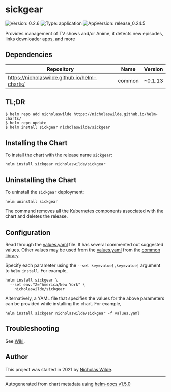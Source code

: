 # sickgear

![Version: 0.2.6](https://img.shields.io/badge/Version-0.2.6-informational?style=flat-square) ![Type: application](https://img.shields.io/badge/Type-application-informational?style=flat-square) ![AppVersion: release_0.24.5](https://img.shields.io/badge/AppVersion-release_0.24.5-informational?style=flat-square)

Provides management of TV shows and/or Anime, it detects new episodes, links downloader apps, and more

## Dependencies

| Repository | Name | Version |
|------------|------|---------|
| https://nicholaswilde.github.io/helm-charts/ | common | ~0.1.13 |

## TL;DR
```console
$ helm repo add nicholaswilde https://nicholaswilde.github.io/helm-charts/
$ helm repo update
$ helm install sickgear nicholaswilde/sickgear
```

## Installing the Chart
To install the chart with the release name `sickgear`:
```console
helm install sickgear nicholaswilde/sickgear
```

## Uninstalling the Chart
To uninstall the `sickgear` deployment:
```console
helm uninstall sickgear
```
The command removes all the Kubernetes components associated with the chart and deletes the release.

## Configuration

Read through the [values.yaml](./values.yaml) file. It has several commented out suggested values.
Other values may be used from the [values.yaml](../common/values.yaml) from the [common library](../common).

Specify each parameter using the `--set key=value[,key=value]` argument to `helm install`. For example,
```console
helm install sickgear \
  --set env.TZ="America/New York" \
    nicholaswilde/sickgear
```

Alternatively, a YAML file that specifies the values for the above parameters can be provided while installing the chart.
For example,
```console
helm install sickgear nicholaswilde/sickgear -f values.yaml
```

## Troubleshooting
See [Wiki](https://github.com/nicholaswilde/helm-charts/wiki/Troubleshooting).

## Author
This project was started in 2021 by [Nicholas Wilde](https://github.com/nicholaswilde).

----------------------------------------------
Autogenerated from chart metadata using [helm-docs v1.5.0](https://github.com/norwoodj/helm-docs/releases/v1.5.0)
